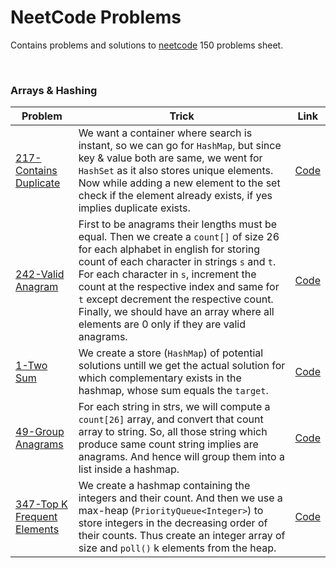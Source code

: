 # NeetCode Problems

Contains problems and solutions to [neetcode](https://neetcode.io/) 150 problems sheet.

<br>

### Arrays & Hashing

|Problem|Trick|Link|
|-|-|-|
|[217-Contains Duplicate](https://leetcode.com/problems/contains-duplicate)|We want a container where search is instant, so we can go for `HashMap`, but since key & value both are same, we went for `HashSet` as it also stores unique elements. Now while adding a new element to the set check if the element already exists, if yes implies duplicate exists.|[Code](01_Arrays_and_Hashing/C01_217_Contains_Duplicate.java)|
|[242-Valid Anagram](https://leetcode.com/problems/valid-anagram)|First to be anagrams their lengths must be equal. Then we create a `count[]` of size 26 for each alphabet in english for storing count of each character in strings `s` and `t`. For each character in `s`, increment the count at the respective index and same for `t` except decrement the respective count. Finally, we should have an array where all elements are 0 only if they are valid anagrams.|[Code](01_Arrays_and_Hashing/C02_242_Valid_Anagram.java)|
|[1-Two Sum](https://leetcode.com/problems/two-sum)|We create a store (`HashMap`) of potential solutions untill we get the actual solution for which complementary exists in the hashmap, whose sum equals the `target`.|[Code](01_Arrays_and_Hashing/C03_1_Two_Sum.java)|
|[49-Group Anagrams](https://leetcode.com/problems/group-anagrams/)|For each string in strs, we will compute a `count[26]` array, and convert that count array to string. So, all those string which produce same count string implies are anagrams. And hence will group them into a list inside a hashmap.|[Code](01_Arrays_and_Hashing/C04_49_Group_Anagrams.java)|
|[347-Top K Frequent Elements](https://leetcode.com/problems/top-k-frequent-elements/)|We create a hashmap containing the integers and their count. And then we use a max-heap (`PriorityQueue<Integer>`) to store integers in the decreasing order of their counts. Thus create an integer array of size and `poll()` k elements from the heap.|[Code](01_Arrays_and_Hashing/C05_347_Top_K_Frequent_Elements.java)|